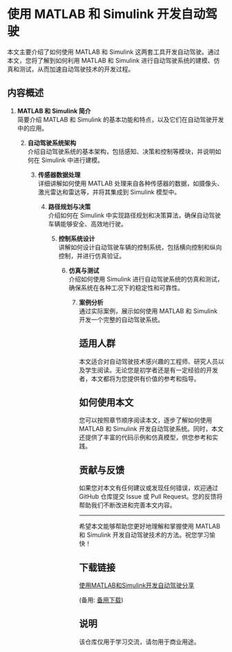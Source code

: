 # 使用 MATLAB 和 Simulink 开发自动驾驶

本文主要介绍了如何使用 MATLAB 和 Simulink 这两套工具开发自动驾驶。通过本文，您将了解到如何利用 MATLAB 和 Simulink 进行自动驾驶系统的建模、仿真和测试，从而加速自动驾驶技术的开发过程。

## 内容概述

1. **MATLAB 和 Simulink 简介**  
   简要介绍 MATLAB 和 Simulink 的基本功能和特点，以及它们在自动驾驶开发中的应用。

   2. **自动驾驶系统架构**  
      介绍自动驾驶系统的基本架构，包括感知、决策和控制等模块，并说明如何在 Simulink 中进行建模。

      3. **传感器数据处理**  
         详细讲解如何使用 MATLAB 处理来自各种传感器的数据，如摄像头、激光雷达和雷达等，并将其集成到 Simulink 模型中。

         4. **路径规划与决策**  
            介绍如何在 Simulink 中实现路径规划和决策算法，确保自动驾驶车辆能够安全、高效地行驶。

            5. **控制系统设计**  
               讲解如何设计自动驾驶车辆的控制系统，包括横向控制和纵向控制，并进行仿真验证。

               6. **仿真与测试**  
                  介绍如何使用 Simulink 进行自动驾驶系统的仿真和测试，确保系统在各种工况下的稳定性和可靠性。

                  7. **案例分析**  
                     通过实际案例，展示如何使用 MATLAB 和 Simulink 开发一个完整的自动驾驶系统。

                     ## 适用人群

                     本文适合对自动驾驶技术感兴趣的工程师、研究人员以及学生阅读。无论您是初学者还是有一定经验的开发者，本文都将为您提供有价值的参考和指导。

                     ## 如何使用本文

                     您可以按照章节顺序阅读本文，逐步了解如何使用 MATLAB 和 Simulink 开发自动驾驶系统。同时，本文还提供了丰富的代码示例和仿真模型，供您参考和实践。

                     ## 贡献与反馈

                     如果您对本文有任何建议或发现任何错误，欢迎通过 GitHub 仓库提交 Issue 或 Pull Request。您的反馈将帮助我们不断改进和完善本文内容。

                     ---

                     希望本文能够帮助您更好地理解和掌握使用 MATLAB 和 Simulink 开发自动驾驶技术的方法。祝您学习愉快！

                     ## 下载链接
                     [使用MATLAB和Simulink开发自动驾驶分享](https://pan.quark.cn/s/bc484ed2092d) 

                     (备用: [备用下载](https://pan.baidu.com/s/1qyRbT9Nbbqog077-MwCOPw?pwd=1234))

                     ## 说明

                     该仓库仅用于学习交流，请勿用于商业用途。
